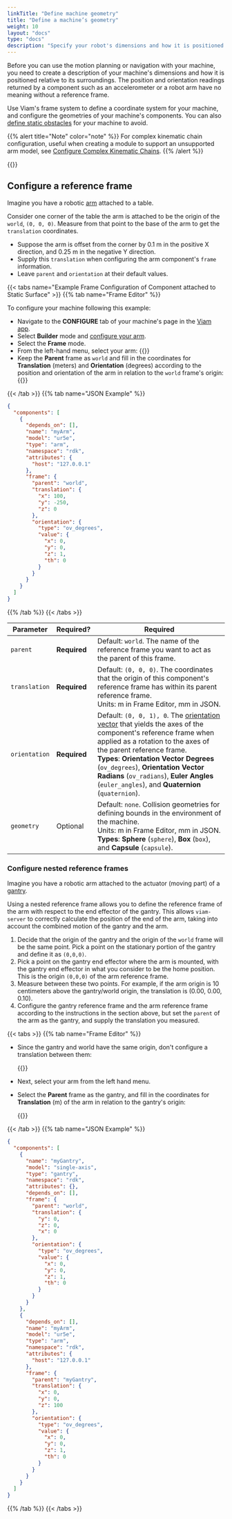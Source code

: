 ```yaml
---
linkTitle: "Define machine geometry"
title: "Define a machine’s geometry"
weight: 10
layout: "docs"
type: "docs"
description: "Specify your robot's dimensions and how it is positioned in space."
---
```


Before you can use the motion planning or navigation with your machine, you need to create a description of your machine's dimensions and how it is positioned relative to its surroundings.
The position and orientation readings returned by a component such as an accelerometer or a robot arm have no meaning without a reference frame.

Use Viam's frame system to define a coordinate system for your machine, and configure the geometries of your machine's components.
You can also [define static obstacles](/operate/mobility/define-obstacles/) for your machine to avoid.

{{% alert title="Note" color="note" %}}
For complex kinematic chain configuration, useful when creating a module to support an unsupported arm model, see [Configure Complex Kinematic Chains](/operate/reference/kinematic-chain-config/).
{{% /alert %}}

{{<imgproc src="/services/frame-system/frame_system_wheeled_base.png" resize="x1100" declaredimensions=true alt="Visualization of a wheeled base configured with motors and a mounted camera in the frame system tab of the Viam app UI" style="max-width:600px" class="imgzoom" >}}

## Configure a reference frame

Imagine you have a robotic [arm](/components/arm/) attached to a table.

Consider one corner of the table the arm is attached to be the origin of the `world`, `(0, 0, 0)`.
Measure from that point to the base of the arm to get the `translation` coordinates.

- Suppose the arm is offset from the corner by 0.1 m in the positive X direction, and 0.25 m in the negative Y direction.
- Supply this `translation` when configuring the arm component's `frame` information.
- Leave `parent` and `orientation` at their default values.

{{< tabs name="Example Frame Configuration of Component attached to Static Surface" >}}
{{% tab name="Frame Editor" %}}

To configure your machine following this example:

- Navigate to the **CONFIGURE** tab of your machine's page in the [Viam app](https://app.viam.com).
- Select **Builder** mode and [configure your arm](/components/arm/#configuration).
- Select the **Frame** mode.
- From the left-hand menu, select your arm:
  {{<imgproc src="/services/frame-system/arm_default_frame.png" resize="500x" style="width: 300px" alt="Frame card for an arm with the default reference frame settings">}}
- Keep the **Parent** frame as `world` and fill in the coordinates for **Translation** (meters) and **Orientation** (degrees) according to the position and orientation of the arm in relation to the `world` frame's origin:
  {{<imgproc src="/services/frame-system/arm_frame.png" resize="500x" style="width: 300px" alt="Frame card for an arm with a translation of 0.1 meters and -0.25 meters configured">}}

{{< /tab >}}
{{% tab name="JSON Example" %}}

```json {class="line-numbers linkable-line-numbers"}
{
  "components": [
    {
      "depends_on": [],
      "name": "myArm",
      "model": "ur5e",
      "type": "arm",
      "namespace": "rdk",
      "attributes": {
        "host": "127.0.0.1"
      },
      "frame": {
        "parent": "world",
        "translation": {
          "x": 100,
          "y": -250,
          "z": 0
        },
        "orientation": {
          "type": "ov_degrees",
          "value": {
            "x": 0,
            "y": 0,
            "z": 1,
            "th": 0
          }
        }
      }
    }
  ]
}
```

{{% /tab %}}
{{< /tabs >}}

<!-- prettier-ignore -->
| Parameter | Required? | Required |
| --------- | ----------- | ----- |
| `parent`  | **Required** | Default: `world`. The name of the reference frame you want to act as the parent of this frame. |
| `translation` | **Required** | Default: `(0, 0, 0)`. The coordinates that the origin of this component's reference frame has within its parent reference frame. <br> Units: m in Frame Editor, mm in JSON. |
| `orientation`  | **Required** | Default: `(0, 0, 1), 0`. The [orientation vector](/internals/orientation-vector/) that yields the axes of the component's reference frame when applied as a rotation to the axes of the parent reference frame. <br> **Types**: **Orientation Vector Degrees** (`ov_degrees`), **Orientation Vector Radians** (`ov_radians`), **Euler Angles** (`euler_angles`), and **Quaternion** (`quaternion`). |
| `geometry`  | Optional | Default: `none`. Collision geometries for defining bounds in the environment of the machine. <br> Units: m in Frame Editor, mm in JSON. <br> **Types**: **Sphere** (`sphere`), **Box** (`box`), and **Capsule** (`capsule`). |

### Configure nested reference frames

Imagine you have a robotic arm attached to the actuator (moving part) of a [gantry](/components/gantry/).

Using a nested reference frame allows you to define the reference frame of the arm with respect to the end effector of the gantry.
This allows `viam-server` to correctly calculate the position of the end of the arm, taking into account the combined motion of the gantry and the arm.

1. Decide that the origin of the gantry and the origin of the `world` frame will be the same point.
   Pick a point on the stationary portion of the gantry and define it as `(0,0,0)`.
1. Pick a point on the gantry end effector where the arm is mounted, with the gantry end effector in what you consider to be the home position.
   This is the origin `(0,0,0)` of the arm reference frame.
1. Measure between these two points.
   For example, if the arm origin is 10 centimeters above the gantry/world origin, the translation is (0.00, 0.00, 0.10).
1. Configure the gantry reference frame and the arm reference frame according to the instructions in the section above, but set the `parent` of the arm as the gantry, and supply the translation you measured.

{{< tabs >}}
{{% tab name="Frame Editor" %}}

- Since the gantry and world have the same origin, don't configure a translation between them:

  {{<imgproc src="/services/frame-system/frame_card_dyn_gantry.png" resize="500x" style="width: 300px" alt="Gantry frame card example for this configuration">}}

- Next, select your arm from the left hand menu.
- Select the **Parent** frame as the gantry, and fill in the coordinates for **Translation** (m) of the arm in relation to the gantry's origin:

  {{<imgproc src="/services/frame-system/frame_card_dyn_arm.png" resize="500x" style="width: 300px" alt="Arm frame card example for this configuration">}}

{{< /tab >}}
{{% tab name="JSON Example" %}}

```json {class="line-numbers linkable-line-numbers"}
{
  "components": [
    {
      "name": "myGantry",
      "model": "single-axis",
      "type": "gantry",
      "namespace": "rdk",
      "attributes": {},
      "depends_on": [],
      "frame": {
        "parent": "world",
        "translation": {
          "y": 0,
          "z": 0,
          "x": 0
        },
        "orientation": {
          "type": "ov_degrees",
          "value": {
            "x": 0,
            "y": 0,
            "z": 1,
            "th": 0
          }
        }
      }
    },
    {
      "depends_on": [],
      "name": "myArm",
      "model": "ur5e",
      "type": "arm",
      "namespace": "rdk",
      "attributes": {
        "host": "127.0.0.1"
      },
      "frame": {
        "parent": "myGantry",
        "translation": {
          "x": 0,
          "y": 0,
          "z": 100
        },
        "orientation": {
          "type": "ov_degrees",
          "value": {
            "x": 0,
            "y": 0,
            "z": 1,
            "th": 0
          }
        }
      }
    }
  ]
}
```

{{% /tab %}}
{{< /tabs >}}
